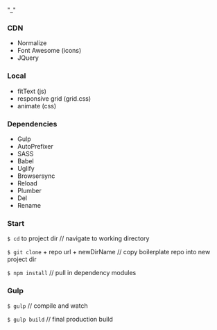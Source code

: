 "_"

### CDN
* Normalize 
* Font Awesome (icons)
* JQuery

### Local
* fitText (js)
* responsive grid (grid.css)
* animate (css)

### Dependencies 

* Gulp
* AutoPrefixer
* SASS
* Babel 
* Uglify
* Browsersync
* Reload
* Plumber
* Del
* Rename

### Start

` $ cd ` to project dir // navigate to working directory

` $ git clone ` + repo url + newDirName // copy boilerplate repo into new project dir

` $ npm install ` // pull in dependency modules

### Gulp

` $ gulp ` // compile and watch

` $ gulp build ` // final production build
